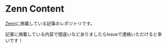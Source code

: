 # Zenn Content

[Zenn](https://zenn.dev/ry_km)に掲載している記事のレポジトリです。

記事に掲載している内容で間違いなどありましたらIssueで連絡いただけると幸いです！